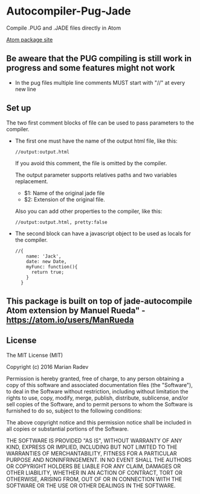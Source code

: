 # Autocompiler-Pug-Jade

Compile .PUG and .JADE files directly in Atom

[Atom package site](https://atom.io/packages/jade-autocompile)

## Be aweare that the PUG compiling is still work in progress and some features might not work

* In the pug files multiple line comments MUST start with "//" at every new line

## Set up
The two first comment blocks of file can be used to pass parameters to the compiler.

* The first one must have the name of the output html file, like this:

  ```.jade / .pug
  //output:output.html
  ```
  If you avoid this comment, the file is omitted by the compiler.

  The output parameter supports relatives paths and two variables replacement.
  * $1: Name of the original jade file
  * $2: Extension of the original file.

  Also you can add other properties to the compiler, like this:
  ```.jade / .pug
  //output:output.html, pretty:false
  ```

* The second block can have a javascript object to be used as locals for the compiler.

  ```jade
  //{
      name: 'Jack',
      date: new Date,
      myFunc: function(){
        return true;
      }
    }
  ```

## This package is built on top of jade-autocompile Atom extension by Manuel Rueda" - https://atom.io/users/ManRueda

## License
  The MIT License (MIT)

  Copyright (c) 2016 Marian Radev

  Permission is hereby granted, free of charge, to any person obtaining a copy
  of this software and associated documentation files (the "Software"), to deal
  in the Software without restriction, including without limitation the rights
  to use, copy, modify, merge, publish, distribute, sublicense, and/or sell
  copies of the Software, and to permit persons to whom the Software is
  furnished to do so, subject to the following conditions:

  The above copyright notice and this permission notice shall be included in all
  copies or substantial portions of the Software.

  THE SOFTWARE IS PROVIDED "AS IS", WITHOUT WARRANTY OF ANY KIND, EXPRESS OR
  IMPLIED, INCLUDING BUT NOT LIMITED TO THE WARRANTIES OF MERCHANTABILITY,
  FITNESS FOR A PARTICULAR PURPOSE AND NONINFRINGEMENT. IN NO EVENT SHALL THE
  AUTHORS OR COPYRIGHT HOLDERS BE LIABLE FOR ANY CLAIM, DAMAGES OR OTHER
  LIABILITY, WHETHER IN AN ACTION OF CONTRACT, TORT OR OTHERWISE, ARISING FROM,
  OUT OF OR IN CONNECTION WITH THE SOFTWARE OR THE USE OR OTHER DEALINGS IN THE
  SOFTWARE.
